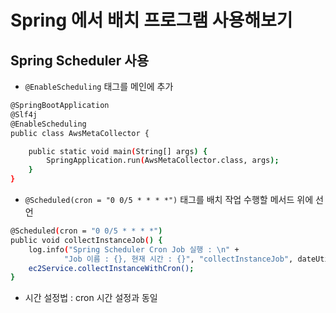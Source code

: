 # Spring 에서 배치 프로그램 사용해보기

## Spring Scheduler 사용

- `@EnableScheduling` 태그를 메인에 추가

```bash
@SpringBootApplication
@Slf4j
@EnableScheduling
public class AwsMetaCollector {

    public static void main(String[] args) {
        SpringApplication.run(AwsMetaCollector.class, args);
    }
}
```

- `@Scheduled(cron = "0 0/5 * * * *")` 태그를 배치 작업 수행할 메서드 위에 선언

```bash
@Scheduled(cron = "0 0/5 * * * *")
public void collectInstanceJob() {
    log.info("Spring Scheduler Cron Job 실행 : \n" +
            "Job 이름 : {}, 현재 시간 : {}", "collectInstanceJob", dateUtil.getDateTimeNow());
    ec2Service.collectInstanceWithCron();
}
```

- 시간 설정법 : cron 시간 설정과 동일
